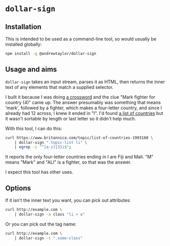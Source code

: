 # `dollar-sign`

## Installation

This is intended to be used as a command-line tool, so would usually be installed globally:

```sh
npm install -g @andrewtaylor/dollar-sign
```

## Usage and aims

`dollar-sign` takes an input stream, parses it as HTML, then returns the inner text of any elements that match a supplied selector.

I built it because I was doing [a crossword](https://www.theguardian.com/crosswords/prize/28153) and the clue "Mark fighter for country (4)" came up. The answer presumably was something that means 'mark', followed by a fighter, which makes a four-letter country, and since I already had 12 across, I knew it ended in "I". I'd found [a list of countries](https://www.britannica.com/topic/list-of-countries-1993160) but it wasn't sortable by length or last letter so it didn't help much.

With this tool, I can do this:

``` sh
curl https://www.britannica.com/topic/list-of-countries-1993160 \
	| dollar-sign ".topic-list li" \
	| egrep -i "^[a-z]{3}i$";
```

It reports the only four-letter countries ending in I are Fiji and Mali. "M" means "Mark" and "ALI" is a fighter, so that was the answer.

I expect this tool has other uses.

## Options

If it isn't the inner text you want, you can pick out attributes:

```sh
curl http://example.com \
	| dollar-sign -a class "li > a"
```

Or you can pick out the tag name:

```sh
curl http://example.com \
	| dollar-sign -t ".some-class"
```
